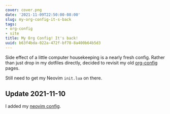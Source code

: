 ```yaml
---
cover: cover.png
date: '2021-11-09T22:50:00-08:00'
slug: my-org-config-it-s-back
tags:
- org-config
- site
title: My Org Config! It's back!
uuid: b63f4bda-022a-472f-bf78-8a400b64b5d3
---
```


[org-config]: /tag/org-config

Side effect of a little computer housekeeping is a nearly fresh config. Rather
than just drop in my dotfiles directly, decided to revisit my old
[org-config][org-config] pages.

Still need to get my Neovim `init.lua` on there.

[neovim config]: /config/neovim

## Update 2021-11-10

I added my [neovim config][].